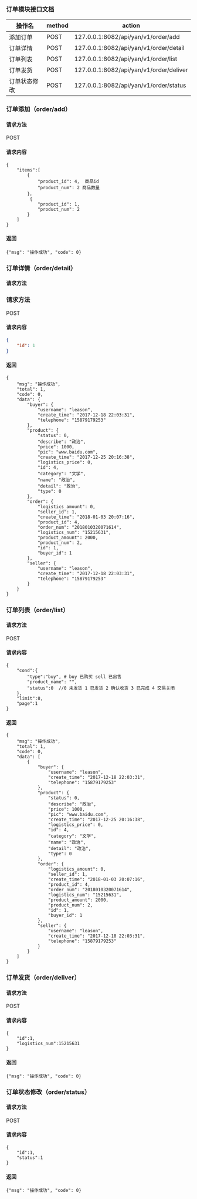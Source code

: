 ### 订单模块接口文档

| 操作名    | method | action                                  |
| ------ | ------ | --------------------------------------- |
| 添加订单   | POST   | 127.0.0.1:8082/api/yan/v1/order/add     |
| 订单详情   | POST   | 127.0.0.1:8082/api/yan/v1/order/detail  |
| 订单列表   | POST   | 127.0.0.1:8082/api/yan/v1/order/list    |
| 订单发货   | POST   | 127.0.0.1:8082/api/yan/v1/order/deliver |
| 订单状态修改 | POST   | 127.0.0.1:8082/api/yan/v1/order/status  |



###  订单添加（order/add）

#### 请求方法

POST

#### 请求内容

```
{
	"items":[
	    {
	        "product_id": 4,  商品id
	        "product_num": 2 商品数量
	    }，
	     {
	        "product_id": 1, 
	        "product_num": 2
	    }
	]
}
```

#### **返回**

```
{"msg": "操作成功", "code": 0}
```

### 订单详情（order/detail）

####  请求方法

###  请求方法

POST

#### 请求内容

```json
{
	"id": 1
}
```

#### 返回

```
{
    "msg": "操作成功",
    "total": 1,
    "code": 0,
    "data": {
        "buyer": {
            "username": "leason",
            "create_time": "2017-12-18 22:03:31",
            "telephone": "15879179253"
        },
        "product": {
            "status": 0,
            "describe": "政治",
            "price": 1000,
            "pic": "www.baidu.com",
            "create_time": "2017-12-25 20:16:38",
            "logistics_price": 0,
            "id": 4,
            "category": "文学",
            "name": "政治",
            "detail": "政治",
            "type": 0
        },
        "order": {
            "logistics_amount": 0,
            "seller_id": 1,
            "create_time": "2018-01-03 20:07:16",
            "product_id": 4,
            "order_num": "2018010320071614",
            "logistics_num": "15215631",
            "product_amount": 2000,
            "product_num": 2,
            "id": 1,
            "buyer_id": 1
        },
        "seller": {
            "username": "leason",
            "create_time": "2017-12-18 22:03:31",
            "telephone": "15879179253"
        }
    }
}
```



###  订单列表（order/list）

#### 请求方法

POST

#### 请求内容

```
{
	"cond":{
		"type":"buy", # buy 已购买 sell 已出售
	    "product_name": "",
	    "status":0  //0 未发货 1 已发货 2 确认收货 3 已完成 4 交易关闭
	},
	"limit":8,
	"page":1
}
```

#### 返回

```
{
    "msg": "操作成功",
    "total": 1,
    "code": 0,
    "data": [
        {
            "buyer": {
                "username": "leason",
                "create_time": "2017-12-18 22:03:31",
                "telephone": "15879179253"
            },
            "product": {
                "status": 0,
                "describe": "政治",
                "price": 1000,
                "pic": "www.baidu.com",
                "create_time": "2017-12-25 20:16:38",
                "logistics_price": 0,
                "id": 4,
                "category": "文学",
                "name": "政治",
                "detail": "政治",
                "type": 0
            },
            "order": {
                "logistics_amount": 0,
                "seller_id": 1,
                "create_time": "2018-01-03 20:07:16",
                "product_id": 4,
                "order_num": "2018010320071614",
                "logistics_num": "15215631",
                "product_amount": 2000,
                "product_num": 2,
                "id": 1,
                "buyer_id": 1
            },
            "seller": {
                "username": "leason",
                "create_time": "2017-12-18 22:03:31",
                "telephone": "15879179253"
            }
        }
    ]
}
```


###  订单发货（order/deliver）

#### 请求方法

POST

#### 请求内容

```
{
	"id":1,
    "logistics_num":15215631
}
```

#### **返回**

```
{"msg": "操作成功", "code": 0}
```

###  订单状态修改（order/status）

#### 请求方法

POST

#### 请求内容

```
{
	"id":1,
    "status":1
}
```

#### **返回**

```
{"msg": "操作成功", "code": 0}
```